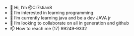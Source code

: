 - 👋 Hi, I’m @Cr7stian8
- 👀 I’m interested in learning programming
- 🌱 I’m currently learning java and be a dev JAVA jr
- 💞️ I’m looking to collaborate on all in generation and github
- 📫 How to reach me (17) 99249-9332



